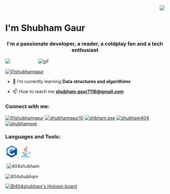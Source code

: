 <div align="right">
<img src="https://rishavanand.github.io/static/images/greetings.gif" align="center" style="width: 50%" />
</div>  

<h1 align="left">I'm Shubham Gaur</h1>
<h3 align="center">I'm a passionate developer, a reader, a coldplay fan and a tech enthusiast</h3>

<img align="right" alt="gif" width="400" src="https://media.tenor.com/GfSX-u7VGM4AAAAM/coding.gif">

![](https://komarev.com/ghpvc/?username=404shubham)

<p align="left"> <a href="https://twitter.com/01shubhamgaur" target="blank"><img src="https://img.shields.io/twitter/follow/01shubhamgaur?logo=twitter&style=for-the-badge" alt="01shubhamgaur" /></a> </p>

- 🌱 I’m currently learning **Data structures and algorithims**

- 📫 How to reach me **shubham.gaur7116@gmail.com**

<h3 align="left">Connect with me:</h3>
<p align="left">
<a href="https://twitter.com/01shubhamgaur" target="blank"><img align="center" src="https://raw.githubusercontent.com/rahuldkjain/github-profile-readme-generator/master/src/images/icons/Social/twitter.svg" alt="01shubhamgaur" height="30" width="40" /></a>
<a href="https://linkedin.com/in/shubhamgaur10" target="blank"><img align="center" src="https://raw.githubusercontent.com/rahuldkjain/github-profile-readme-generator/master/src/images/icons/Social/linked-in-alt.svg" alt="shubhamgaur10" height="30" width="40" /></a>
<a href="https://instagram.com/shbham.exe" target="blank"><img align="center" src="https://raw.githubusercontent.com/rahuldkjain/github-profile-readme-generator/master/src/images/icons/Social/instagram.svg" alt="shbham.exe" height="30" width="40" /></a>
<a href="https://www.codechef.com/users/shubham404" target="blank"><img align="center" src="https://cdn.jsdelivr.net/npm/simple-icons@3.1.0/icons/codechef.svg" alt="shubham404" height="30" width="40" /></a>
<a href="https://www.hackerrank.com/shubhamexe" target="blank"><img align="center" src="https://raw.githubusercontent.com/rahuldkjain/github-profile-readme-generator/master/src/images/icons/Social/hackerrank.svg" alt="shubhamexe" height="30" width="40" /></a>
</p>

<h3 align="left">Languages and Tools:</h3>
<p align="left"> <a href="https://www.cprogramming.com/" target="_blank" rel="noreferrer"> <img src="https://raw.githubusercontent.com/devicons/devicon/master/icons/c/c-original.svg" alt="c" width="40" height="40"/> </a> <a href="https://www.java.com" target="_blank" rel="noreferrer"> <img src="https://raw.githubusercontent.com/devicons/devicon/master/icons/java/java-original.svg" alt="java" width="40" height="40"/> </a> </p>

<p>&nbsp;<img align="center" src="https://github-readme-stats.vercel.app/api?username=404shubham&show_icons=true&locale=en" alt="404shubham" /></p>

<p><img align="center" src="https://github-readme-streak-stats.herokuapp.com/?user=404shubham&" alt="404shubham" /></p>


[![@404shubham's Holopin board](https://holopin.io/api/user/board?user=404shubham)](https://holopin.io/@404shubham)

